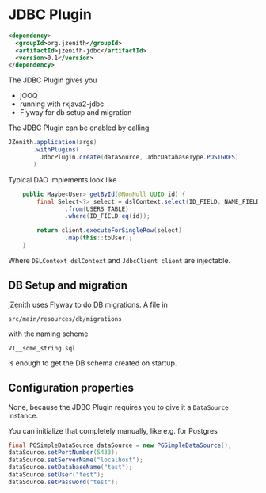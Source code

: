 # JDBC Plugin

```xml
<dependency>
  <groupId>org.jzenith</groupId>
  <artifactId>jzenith-jdbc</artifactId>
  <version>0.1</version>
</dependency>
```

The JDBC Plugin gives you
* jOOQ
* running with rxjava2-jdbc
* Flyway for db setup and migration

The JDBC Plugin can be enabled by calling 

```java
JZenith.application(args)
       .withPlugins(
         JdbcPlugin.create(dataSource, JdbcDatabaseType.POSTGRES)
       )
```

Typical DAO implements look like 

```java
    public Maybe<User> getById(@NonNull UUID id) {
        final Select<?> select = dslContext.select(ID_FIELD, NAME_FIELD)
                .from(USERS_TABLE)
                .where(ID_FIELD.eq(id));

        return client.executeForSingleRow(select)
                .map(this::toUser);
    }
```

Where `DSLContext dslContext` and `JdbcClient client` are
injectable. 

## DB Setup and migration
jZenith uses Flyway to do DB migrations. A file in 

`src/main/resources/db/migrations`

with the naming scheme 

`V1__some_string.sql`

is enough to get the DB schema created on startup.

## Configuration properties
None, because the JDBC Plugin requires you to give it 
a `DataSource` instance. 

You can initialize that completely manually, like e.g. for
Postgres

```java
final PGSimpleDataSource dataSource = new PGSimpleDataSource();
dataSource.setPortNumber(5433);
dataSource.setServerName("localhost");
dataSource.setDatabaseName("test");
dataSource.setUser("test");
dataSource.setPassword("test");
```


